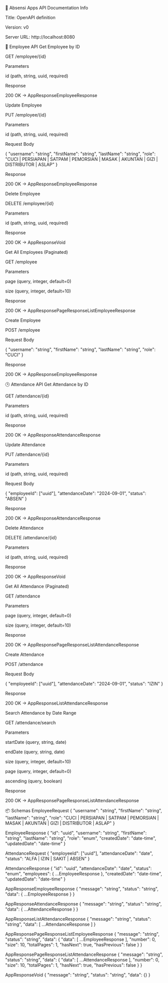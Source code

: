 📘 Absensi Apps API Documentation
Info

Title: OpenAPI definition

Version: v0

Server URL: http://localhost:8080

👤 Employee API
Get Employee by ID

GET /employee/{id}

Parameters

id (path, string, uuid, required)

Response

200 OK → AppResponseEmployeeResponse

Update Employee

PUT /employee/{id}

Parameters

id (path, string, uuid, required)

Request Body

{
  "username": "string",
  "firstName": "string",
  "lastName": "string",
  "role": "CUCI | PERSIAPAN | SATPAM | PEMORSIAN | MASAK | AKUNTAN | GIZI | DISTRIBUTOR | ASLAP"
}


Response

200 OK → AppResponseEmployeeResponse

Delete Employee

DELETE /employee/{id}

Parameters

id (path, string, uuid, required)

Response

200 OK → AppResponseVoid

Get All Employees (Paginated)

GET /employee

Parameters

page (query, integer, default=0)

size (query, integer, default=10)

Response

200 OK → AppResponsePageResponseListEmployeeResponse

Create Employee

POST /employee

Request Body

{
  "username": "string",
  "firstName": "string",
  "lastName": "string",
  "role": "CUCI"
}


Response

200 OK → AppResponseEmployeeResponse

🕒 Attendance API
Get Attendance by ID

GET /attendance/{id}

Parameters

id (path, string, uuid, required)

Response

200 OK → AppResponseAttendanceResponse

Update Attendance

PUT /attendance/{id}

Parameters

id (path, string, uuid, required)

Request Body

{
  "employeeId": ["uuid"],
  "attendanceDate": "2024-09-01",
  "status": "ABSEN"
}


Response

200 OK → AppResponseAttendanceResponse

Delete Attendance

DELETE /attendance/{id}

Parameters

id (path, string, uuid, required)

Response

200 OK → AppResponseVoid

Get All Attendance (Paginated)

GET /attendance

Parameters

page (query, integer, default=0)

size (query, integer, default=10)

Response

200 OK → AppResponsePageResponseListAttendanceResponse

Create Attendance

POST /attendance

Request Body

{
  "employeeId": ["uuid"],
  "attendanceDate": "2024-09-01",
  "status": "IZIN"
}


Response

200 OK → AppResponseListAttendanceResponse

Search Attendance by Date Range

GET /attendance/search

Parameters

startDate (query, string, date)

endDate (query, string, date)

size (query, integer, default=10)

page (query, integer, default=0)

ascending (query, boolean)

Response

200 OK → AppResponsePageResponseListAttendanceResponse

📦 Schemas
EmployeeRequest
{
  "username": "string",
  "firstName": "string",
  "lastName": "string",
  "role": "CUCI | PERSIAPAN | SATPAM | PEMORSIAN | MASAK | AKUNTAN | GIZI | DISTRIBUTOR | ASLAP"
}

EmployeeResponse
{
  "id": "uuid",
  "username": "string",
  "firstName": "string",
  "lastName": "string",
  "role": "enum",
  "createdDate": "date-time",
  "updatedDate": "date-time"
}

AttendanceRequest
{
  "employeeId": ["uuid"],
  "attendanceDate": "date",
  "status": "ALFA | IZIN | SAKIT | ABSEN"
}

AttendanceResponse
{
  "id": "uuid",
  "attendanceDate": "date",
  "status": "enum",
  "employees": { ...EmployeeResponse },
  "createdDate": "date-time",
  "updatedDate": "date-time"
}

AppResponseEmployeeResponse
{
  "message": "string",
  "status": "string",
  "data": { ...EmployeeResponse }
}

AppResponseAttendanceResponse
{
  "message": "string",
  "status": "string",
  "data": { ...AttendanceResponse }
}

AppResponseListAttendanceResponse
{
  "message": "string",
  "status": "string",
  "data": [ ...AttendanceResponse ]
}

AppResponsePageResponseListEmployeeResponse
{
  "message": "string",
  "status": "string",
  "data": {
    "data": [ ...EmployeeResponse ],
    "number": 0,
    "size": 10,
    "totalPages": 1,
    "hasNext": true,
    "hasPrevious": false
  }
}

AppResponsePageResponseListAttendanceResponse
{
  "message": "string",
  "status": "string",
  "data": {
    "data": [ ...AttendanceResponse ],
    "number": 0,
    "size": 10,
    "totalPages": 1,
    "hasNext": true,
    "hasPrevious": false
  }
}

AppResponseVoid
{
  "message": "string",
  "status": "string",
  "data": {}
}
